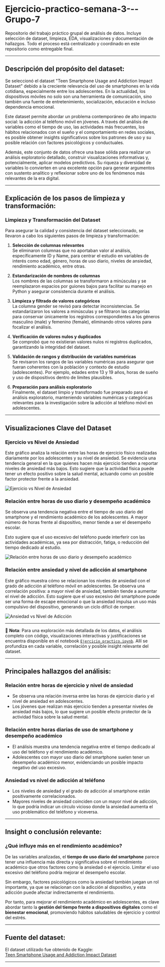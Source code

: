 # Ejercicio-practico-semana-3---Grupo-7

Repositorio del trabajo práctico grupal de análisis de datos. Incluye selección de dataset, limpieza, EDA, visualizaciones y documentación de hallazgos. Todo el proceso está centralizado y coordinado en este repositorio como entregable final.

---

## Descripción del propósito del dataset:

Se seleccionó el dataset "Teen Smartphone Usage and Addiction Impact Dataset" debido a la creciente relevancia del uso de smartphones en la vida cotidiana, especialmente entre los adolescentes. En la actualidad, los dispositivos móviles no solo son una herramienta de comunicación, sino también una fuente de entretenimiento, socialización, educación e incluso dependencia emocional.

Este dataset permite abordar un problema contemporáneo de alto impacto social: la adicción al teléfono móvil en jóvenes. A través del análisis de variables como el tiempo de uso, las actividades más frecuentes, los hábitos relacionados con el sueño y el comportamiento en redes sociales, es posible obtener insights significativos sobre los patrones de uso y su posible relación con factores psicológicos y conductuales.

Además, este conjunto de datos ofrece una base sólida para realizar un análisis exploratorio detallado, construir visualizaciones informativas y, potencialmente, aplicar modelos predictivos. Su riqueza y diversidad de variables lo convierten en una excelente opción para generar argumentos con sustento analítico y reflexionar sobre uno de los fenómenos más relevantes de la era digital.

---

## Explicación de los pasos de limpieza y transformación:

### Limpieza y Transformación del Dataset

Para asegurar la calidad y consistencia del dataset seleccionado, se llevaron a cabo los siguientes pasos de limpieza y transformación:

1. **Selección de columnas relevantes**  
   Se eliminaron columnas que no aportaban valor al análisis, específicamente ID y Name, para centrar el estudio en variables de interés como edad, género, horas de uso diario, niveles de ansiedad, rendimiento académico, entre otras.

2. **Estandarización de nombres de columnas**  
   Los nombres de las columnas se transformaron a minúsculas y se reemplazaron espacios por guiones bajos para facilitar su manejo en Python y asegurar consistencia durante el análisis.

3. **Limpieza y filtrado de valores categóricos**  
   La columna gender se revisó para detectar inconsistencias. Se estandarizaron los valores a minúsculas y se filtraron las categorías para conservar únicamente los registros correspondientes a los géneros masculino (male) y femenino (female), eliminando otros valores para focalizar el análisis.

4. **Verificación de valores nulos y duplicados**  
   Se comprobó que no existieran valores nulos ni registros duplicados, garantizando la integridad del dataset.

5. **Validación de rangos y distribución de variables numéricas**  
   Se revisaron los rangos de las variables numéricas para asegurar que fueran coherentes con la población y contexto de estudio (adolescentes). Por ejemplo, edades entre 13 y 19 años, horas de sueño y uso de dispositivos dentro de límites plausibles.

6. **Preparación para análisis exploratorio**  
   Finalmente, el dataset limpio y transformado fue preparado para el análisis exploratorio, manteniendo variables numéricas y categóricas relevantes para la investigación sobre la adicción al teléfono móvil en adolescentes.

---
## Visualizaciones Clave del Dataset

### Ejercicio vs Nivel de Ansiedad

Este gráfico analiza la relación entre las horas de ejercicio físico realizadas diariamente por los adolescentes y su nivel de ansiedad. Se evidencia una tendencia general en la que quienes hacen más ejercicio tienden a reportar niveles de ansiedad más bajos. Esto sugiere que la actividad física puede tener un efecto positivo sobre la salud mental, actuando como un posible factor protector frente a la ansiedad.


![Ejercicio vs Nivel de Ansiedad](figures/Ejercicio_vs_Nivel_Ansiedad.png)

### Relación entre horas de uso diario y desempeño académico

Se observa una tendencia negativa entre el tiempo de uso diario del smartphone y el rendimiento académico de los adolescentes. A mayor número de horas frente al dispositivo, menor tiende a ser el desempeño escolar.

Esto sugiere que el uso excesivo del teléfono puede interferir con las actividades académicas, ya sea por distracción, fatiga, o reducción del tiempo dedicado al estudio.

![Relación entre horas de uso diario y desempeño académico](figures/relacion_horas_uso_diario_y_desempeño_academico.png)

### Relación entre ansiedad y nivel de adicción al smartphone

Este gráfico muestra cómo se relacionan los niveles de ansiedad con el grado de adicción al teléfono móvil en adolescentes. Se observa una correlación positiva: a mayor nivel de ansiedad, también tiende a aumentar el nivel de adicción. Esto sugiere que el uso excesivo del smartphone puede ser una forma de escape emocional o que la ansiedad impulsa un uso más compulsivo del dispositivo, generando un ciclo difícil de romper.

![Ansiedad vs Nivel de Adicción](figures/ansiedad_vs_nivel_adiccion.png)

---

📌 **Nota**: Para una exploración más detallada de los datos, el análisis completo con código, visualizaciones interactivas y justificaciones se encuentra disponible en el notebook [`Ejercicio_practico.ipynb`](Ejercicio_practico.ipynb). Allí se profundiza en cada variable, correlación y posible insight relevante del dataset.

---
## Principales hallazgos del análisis:

### Relación entre horas de ejercicio y nivel de ansiedad
- Se observa una relación inversa entre las horas de ejercicio diario y el nivel de ansiedad en adolescentes.  
- Los jóvenes que realizan más ejercicio tienden a presentar niveles de ansiedad más bajos, lo que sugiere un posible efecto protector de la actividad física sobre la salud mental.

### Relación entre horas diarias de uso de smartphone y desempeño académico
- El análisis muestra una tendencia negativa entre el tiempo dedicado al uso del teléfono y el rendimiento académico.  
- Adolescentes con mayor uso diario del smartphone suelen tener un desempeño académico menor, evidenciando un posible impacto negativo del uso excesivo.

### Ansiedad vs nivel de adicción al teléfono
- Los niveles de ansiedad y el grado de adicción al smartphone están positivamente correlacionados.  
- Mayores niveles de ansiedad coinciden con un mayor nivel de adicción, lo que podría indicar un círculo vicioso donde la ansiedad aumenta el uso problemático del teléfono y viceversa.

---

## Insight o conclusión relevante:

### ¿Qué influye más en el rendimiento académico?

De las variables analizadas, el **tiempo de uso diario del smartphone** parece tener una influencia más directa y significativa sobre el rendimiento académico que otros factores como la ansiedad o el ejercicio. Limitar el uso excesivo del teléfono podría mejorar el desempeño escolar. 

Sin embargo, factores psicológicos como la ansiedad también juegan un rol importante, ya que se relacionan con la adicción al dispositivo, y esta adicción puede afectar indirectamente el rendimiento. 

Por tanto, para mejorar el rendimiento académico en adolescentes, es clave abordar tanto la **gestión del tiempo frente a dispositivos digitales** como el **bienestar emocional**, promoviendo hábitos saludables de ejercicio y control del estrés.

---

## Fuente del dataset:

El dataset utilizado fue obtenido de Kaggle:  
[Teen Smartphone Usage and Addiction Impact Dataset](https://www.kaggle.com/datasets/sumedh1507/teen-phone-addiction/data)

---
